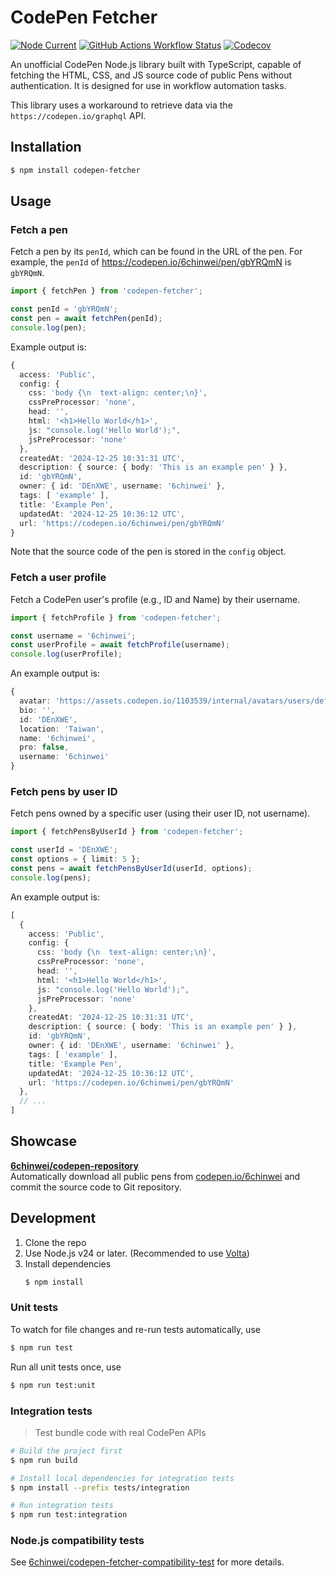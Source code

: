 # CodePen Fetcher
  
[![Node Current](https://img.shields.io/node/v/codepen-fetcher)](https://www.npmjs.com/package/codepen-fetcher) 
[![GitHub Actions Workflow Status](https://img.shields.io/github/actions/workflow/status/6chinwei/codepen-fetcher/unit-test.yaml?branch=main&label=unit+test)](https://github.com/6chinwei/codepen-fetcher/actions/workflows/unit-test.yaml) 
[![Codecov](https://img.shields.io/codecov/c/gh/6chinwei/codepen-fetcher)](https://app.codecov.io/gh/6chinwei/codepen-fetcher/)

An unofficial CodePen Node.js library built with TypeScript, capable of fetching the HTML, CSS, and JS source code of public Pens without authentication. It is designed for use in workflow automation tasks.

This library uses a workaround to retrieve data via the `https://codepen.io/graphql` API.

## Installation
```bash
$ npm install codepen-fetcher
```

## Usage
### Fetch a pen
Fetch a pen by its `penId`, which can be found in the URL of the pen. For example, the `penId` of https://codepen.io/6chinwei/pen/gbYRQmN is `gbYRQmN`.

```ts
import { fetchPen } from 'codepen-fetcher';

const penId = 'gbYRQmN';
const pen = await fetchPen(penId);
console.log(pen);
```
Example output is:
```ts
{
  access: 'Public',
  config: {
    css: 'body {\n  text-align: center;\n}',
    cssPreProcessor: 'none',
    head: '',
    html: '<h1>Hello World</h1>',
    js: "console.log('Hello World');",
    jsPreProcessor: 'none'
  },
  createdAt: '2024-12-25 10:31:31 UTC',
  description: { source: { body: 'This is an example pen' } },
  id: 'gbYRQmN',
  owner: { id: 'DEnXWE', username: '6chinwei' },
  tags: [ 'example' ],
  title: 'Example Pen',
  updatedAt: '2024-12-25 10:36:12 UTC',
  url: 'https://codepen.io/6chinwei/pen/gbYRQmN'
}
```
Note that the source code of the pen is stored in the `config` object.

### Fetch a user profile
Fetch a CodePen user's profile (e.g., ID and Name) by their username.

```ts
import { fetchProfile } from 'codepen-fetcher';

const username = '6chinwei';
const userProfile = await fetchProfile(username);
console.log(userProfile);
```
An example output is:
```ts
{
  avatar: 'https://assets.codepen.io/1103539/internal/avatars/users/default.png?format=auto&version=1734538260',
  bio: '',
  id: 'DEnXWE',
  location: 'Taiwan',
  name: '6chinwei',
  pro: false,
  username: '6chinwei'
}
```

### Fetch pens by user ID
Fetch pens owned by a specific user (using their user ID, not username).

```ts
import { fetchPensByUserId } from 'codepen-fetcher';

const userId = 'DEnXWE';
const options = { limit: 5 };
const pens = await fetchPensByUserId(userId, options);
console.log(pens);
```
An example output is:
```ts
[
  {
    access: 'Public',
    config: {
      css: 'body {\n  text-align: center;\n}',
      cssPreProcessor: 'none',
      head: '',
      html: '<h1>Hello World</h1>',
      js: "console.log('Hello World');",
      jsPreProcessor: 'none'
    },
    createdAt: '2024-12-25 10:31:31 UTC',
    description: { source: { body: 'This is an example pen' } },
    id: 'gbYRQmN',
    owner: { id: 'DEnXWE', username: '6chinwei' },
    tags: [ 'example' ],
    title: 'Example Pen',
    updatedAt: '2024-12-25 10:36:12 UTC',
    url: 'https://codepen.io/6chinwei/pen/gbYRQmN'
  },
  // ...
]
```

## Showcase
**[6chinwei/codepen-repository](https://github.com/6chinwei/codepen-repository)**  
Automatically download all public pens from [codepen.io/6chinwei](https://codepen.io/6chinwei) and commit the source code to Git repository.  

## Development
1. Clone the repo
2. Use Node.js v24 or later. (Recommended to use [Volta](https://volta.sh/))
3. Install dependencies
   ```bash
   $ npm install  
   ```

### Unit tests
To watch for file changes and re-run tests automatically, use
```bash
$ npm run test
```

Run all unit tests once, use
```bash
$ npm run test:unit
```

### Integration tests
> Test bundle code with real CodePen APIs
  
```bash
# Build the project first
$ npm run build

# Install local dependencies for integration tests
$ npm install --prefix tests/integration

# Run integration tests
$ npm run test:integration
```

### Node.js compatibility tests
See [6chinwei/codepen-fetcher-compatibility-test](https://github.com/6chinwei/codepen-fetcher-compatibility-test) for more details.

